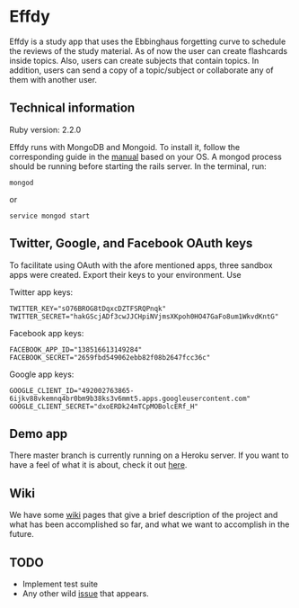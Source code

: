 # Effdy

Effdy is a study app that uses the Ebbinghaus forgetting curve to schedule the reviews of the study material. As of now the user can create flashcards inside topics. Also, users can create subjects that contain topics. In addition, users can send a copy of a topic/subject or collaborate any of them with another user.

## Technical information

Ruby version: 2.2.0

Effdy runs with MongoDB and Mongoid. To install it, follow the corresponding guide in the [manual](http://docs.mongodb.org/manual/installation/) based on your OS. A mongod process should be running before starting the rails server. In the terminal, run:

	mongod

or

	service mongod start

## Twitter, Google, and Facebook OAuth keys

To facilitate using OAuth with the afore mentioned apps, three sandbox apps were created. Export their keys to your environment. Use 

Twitter app keys:

	TWITTER_KEY="sO76BROG8tDqxcDZTFSRQPnqk"
	TWITTER_SECRET="hakGScjADf3cwJJCHpiNVjmsXKpoh0HO47GaFo8um1WkvdKntG"

Facebook app keys:

	FACEBOOK_APP_ID="138516613149284"
	FACEBOOK_SECRET="2659fbd549062ebb82f08b2647fcc36c"

Google app keys:

	GOOGLE_CLIENT_ID="492002763865-6ijkv88vkemnq4br0bm9b38ks3v6mmt5.apps.googleusercontent.com"
	GOOGLE_CLIENT_SECRET="dxoERDk24mTCpMOBolcERf_H"

## Demo app

There master branch is currently running on a Heroku server. If you want to have a feel of what it is about, check it out [here](http://afternoon-journey-8075.herokuapp.com/login).

## Wiki

We have some [wiki](https://github.com/huesitos/effdy/wiki) pages that give a brief description of the project and what has been accomplished so far, and what we want to accomplish in the future.

## TODO

* Implement test suite
* Any other wild [issue](https://github.com/huesitos/aplus/issues) that appears.
